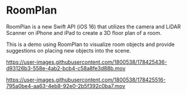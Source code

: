 # RoomPlan

RoomPlan is a new Swift API (iOS 16) that utilizes the camera and LiDAR Scanner on iPhone and iPad to create a 3D floor plan of a room.

This is a demo using RoomPlan to visualize room objects and provide suggestions on placing new objects into the scene.



https://user-images.githubusercontent.com/1800538/178425436-d93126b3-558e-4ab2-bcb4-c58a8fe3d88b.mov

https://user-images.githubusercontent.com/1800538/178425516-795a0be4-aa63-4eb8-92e0-2b5f392c0ba7.mov

